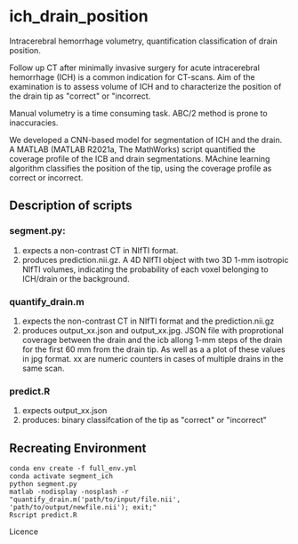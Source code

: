 # ich_drain_position
Intracerebral hemorrhage volumetry, quantification classification of drain position.

Follow up CT after minimally invasive surgery for acute intracerebral hemorrhage (ICH) is a common indication for CT-scans. Aim of the examination is to assess volume of ICH and to characterize the position of the drain tip as "correct" or "incorrect.

Manual volumetry is a time consuming task. ABC/2 method is prone to inaccuracies.

We developed a CNN-based model for segmentation of ICH and the drain. A MATLAB (MATLAB R2021a, The MathWorks) script quantified the coverage profile of the ICB and drain segmentations. MAchine learning algorithm classifies the position of the tip, using the coverage profile as correct or incorrect.

## Description of scripts
### segment.py:
1. expects a non-contrast CT in NIfTI format.
2. produces prediction.nii.gz. A 4D NIfTI object with two 3D 1-mm isotropic NIfTI volumes, indicating the probability of each voxel belonging to ICH/drain or the background.
### quantify_drain.m
1. expects the non-contrast CT in NIfTI format and the prediction.nii.gz
2. produces output_xx.json and output_xx.jpg. JSON file with proprotional coverage between the drain and the icb allong 1-mm steps of the drain for the first 60 mm from the drain tip. As well as a a plot of these values in jpg format. xx are numeric counters in cases of multiple drains in the same scan.
### predict.R
1. expects output_xx.json
2. produces: binary classifcation of the tip as "correct" or "incorrect"
 
## Recreating Environment
```
conda env create -f full_env.yml
conda activate segment_ich
python segment.py
matlab -nodisplay -nosplash -r "quantify_drain.m('path/to/input/file.nii', 'path/to/output/newfile.nii'); exit;"
Rscript predict.R
```

Licence
